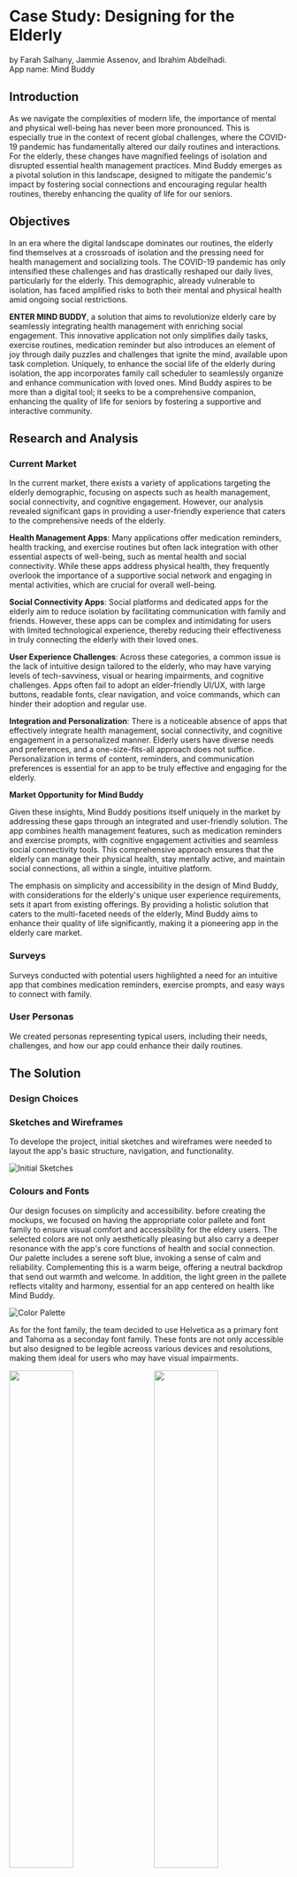 # Case Study: Designing for the Elderly
by Farah Salhany, Jammie Assenov, and Ibrahim Abdelhadi.<br>
App name: Mind Buddy

## Introduction
As we navigate the complexities of modern life, the importance of mental and physical well-being has never been more pronounced. This is especially true in the context of recent global challenges, where the COVID-19 pandemic has fundamentally altered our daily routines and interactions. For the elderly, these changes have magnified feelings of isolation and disrupted essential health management practices. Mind Buddy emerges as a pivotal solution in this landscape, designed to mitigate the pandemic's impact by fostering social connections and encouraging regular health routines, thereby enhancing the quality of life for our seniors.

## Objectives
In an era where the digital landscape dominates our routines, the elderly find themselves at a crossroads of isolation and the pressing need for health management and socializing tools. The COVID-19 pandemic has only intensified these challenges and has drastically reshaped our daily lives, particularly for the elderly. This demographic, already vulnerable to isolation, has faced amplified risks to both their mental and physical health amid ongoing social restrictions.

**ENTER MIND BUDDY**, a solution that aims to revolutionize elderly care by seamlessly integrating health management with enriching social engagement. This innovative application not only simplifies daily tasks, exercise routines, medication reminder but also introduces an element of joy through daily puzzles and challenges that ignite the mind, available upon task completion. Uniquely, to enhance the social life of the elderly during isolation, the app incorporates family call scheduler to seamlessly organize and enhance communication with loved ones. Mind Buddy aspires to be more than a digital tool; it seeks to be a comprehensive companion, enhancing the quality of life for seniors by fostering a supportive and interactive community.

## Research and Analysis

### Current Market
In the current market, there exists a variety of applications targeting the elderly demographic, focusing on aspects such as health management, social connectivity, and cognitive engagement. However, our analysis revealed significant gaps in providing a user-friendly experience that caters to the comprehensive needs of the elderly.

**Health Management Apps**: Many applications offer medication reminders, health tracking, and exercise routines but often lack integration with other essential aspects of well-being, such as mental health and social connectivity. While these apps address physical health, they frequently overlook the importance of a supportive social network and engaging in mental activities, which are crucial for overall well-being.

**Social Connectivity Apps**: Social platforms and dedicated apps for the elderly aim to reduce isolation by facilitating communication with family and friends. However, these apps can be complex and intimidating for users with limited technological experience, thereby reducing their effectiveness in truly connecting the elderly with their loved ones.

**User Experience Challenges**: Across these categories, a common issue is the lack of intuitive design tailored to the elderly, who may have varying levels of tech-savviness, visual or hearing impairments, and cognitive challenges. Apps often fail to adopt an elder-friendly UI/UX, with large buttons, readable fonts, clear navigation, and voice commands, which can hinder their adoption and regular use.

**Integration and Personalization**: There is a noticeable absence of apps that effectively integrate health management, social connectivity, and cognitive engagement in a personalized manner. Elderly users have diverse needs and preferences, and a one-size-fits-all approach does not suffice. Personalization in terms of content, reminders, and communication preferences is essential for an app to be truly effective and engaging for the elderly.

**Market Opportunity for Mind Buddy**

Given these insights, Mind Buddy positions itself uniquely in the market by addressing these gaps through an integrated and user-friendly solution. The app combines health management features, such as medication reminders and exercise prompts, with cognitive engagement activities and seamless social connectivity tools. This comprehensive approach ensures that the elderly can manage their physical health, stay mentally active, and maintain social connections, all within a single, intuitive platform.

The emphasis on simplicity and accessibility in the design of Mind Buddy, with considerations for the elderly's unique user experience requirements, sets it apart from existing offerings. By providing a holistic solution that caters to the multi-faceted needs of the elderly, Mind Buddy aims to enhance their quality of life significantly, making it a pioneering app in the elderly care market.

### Surveys
Surveys conducted with potential users highlighted a need for an intuitive app that combines medication reminders, exercise prompts, and easy ways to connect with family.

### User Personas
We created personas representing typical users, including their needs, challenges, and how our app could enhance their daily routines.

## The Solution 

### Design Choices

### Sketches and Wireframes
To develope the project, initial sketches and wireframes were needed to layout the app's basic structure, navigation, and functionality.

![Initial Sketches](https://github.com/salhanyf/Case-Study-Designing-for-the-Elderly/assets/49493059/2438c8c2-6da0-4cf8-994f-186a30852af0)

### Colours and Fonts
Our design focuses on simplicity and accessibility. before creating the mockups, we focused on having the appropriate color pallete and font family to ensure visual comfort and accessibility for the eldery users. The selected colors are not only aesthetically pleasing but also carry a deeper resonance with the app's core functions of health and social connection. Our palette includes a serene soft blue, invoking a sense of calm and reliability. Complementing this is a warm beige, offering a neutral backdrop that send out warmth and welcome. In addition, the light green in the pallete reflects vitality and harmony, essential for an app centered on health like Mind Buddy.

![Color Palette](https://github.com/salhanyf/Case-Study-Designing-for-the-Elderly/assets/49493059/8ac084d1-0fd8-4289-81df-781e7d2c96bf)

As for the font family, the team decided to use Helvetica as a primary font and Tahoma as a seconday font family. These fonts are not only accessible but also designed to be legible acreoss various devices and resolutions, making them ideal for users who may have visual impairments.<br>

<img src="https://github.com/salhanyf/Case-Study-Designing-for-the-Elderly/assets/49493059/b55b0fe5-ab56-4145-a3d3-f6e0a2450561" width="48%" height="48%" align="left">

<img src="https://github.com/salhanyf/Case-Study-Designing-for-the-Elderly/assets/49493059/e031b2bd-6fcc-4816-9dcb-bbfedff10ed6" width="48%" height="48%" align="right">

### Mockups

## Final Thoughts
" " addresses the critical needs of the elderly for health management and social interaction, promising to make a significant impact on their quality of life.

## References
https://en.wikipedia.org/wiki/Tahoma_%28typeface%29 <br>

https://en.wikipedia.org/wiki/Helvetica#:~:text=Helvetica%2C%20also%20known%20by%20its,Classification <br>
